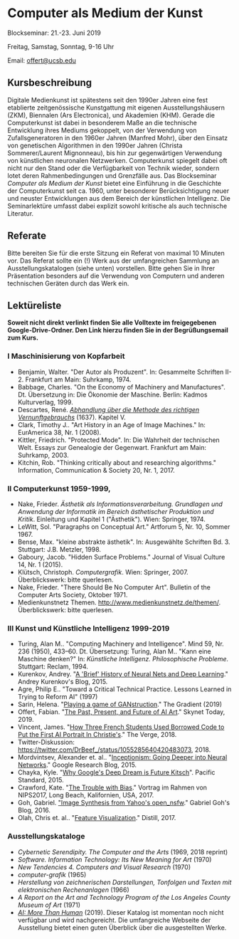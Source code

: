 # Computer als Medium der Kunst

Blockseminar: 21.-23. Juni 2019

Freitag, Samstag, Sonntag, 9-16 Uhr

Email: offert@ucsb.edu

## Kursbeschreibung

Digitale Medienkunst ist spätestens seit den 1990er Jahren eine fest etablierte zeitgenössische Kunstgattung mit eigenen Ausstellungshäusern (ZKM), Biennalen (Ars Electronica), und Akademien (KHM). Gerade die Computerkunst ist dabei in besonderem Maße an die technische Entwicklung ihres Mediums gekoppelt, von der Verwendung von Zufallsgeneratoren in den 1960er Jahren (Manfred Mohr), über den Einsatz von genetischen Algorithmen in den 1990er Jahren (Christa Sommerer/Laurent Mignonneau), bis hin zur gegenwärtigen Verwendung von künstlichen neuronalen Netzwerken. Computerkunst spiegelt dabei oft nicht nur den Stand oder die Verfügbarkeit von Technik wieder, sondern lotet deren Rahmenbedingungen und Grenzfälle aus. Das Blockseminar *Computer als Medium der Kunst* bietet eine Einführung in die Geschichte der Computerkunst seit ca. 1960, unter besonderer Berücksichtigung neuer und neuster Entwicklungen aus dem Bereich der künstlichen Intelligenz. Die Seminarlektüre umfasst dabei explizit sowohl kritische als auch technische Literatur.

## Referate

Bitte bereiten Sie für die erste Sitzung ein Referat von maximal 10 Minuten vor. Das Referat sollte ein (!) Werk aus der umfangreichen Sammlung an Ausstellungskatalogen (siehe unten) vorstellen. Bitte gehen Sie in Ihrer Präsentation besonders auf die Verwendung von Computern und anderen technischen Geräten durch das Werk ein.

## Lektüreliste

**Soweit nicht direkt verlinkt finden Sie alle Volltexte im freigegebenen Google-Drive-Ordner. Den Link hierzu finden Sie in der Begrüßungsemail zum Kurs.**

### I Maschinisierung von Kopfarbeit

- Benjamin, Walter. "Der Autor als Produzent". In: Gesammelte Schriften II-2. Frankfurt am Main: Suhrkamp, 1974.
- Babbage, Charles. "On the Economy of Machinery and Manufactures". Dt. Übersetzung in: Die Ökonomie der Maschine. Berlin: Kadmos Kulturverlag, 1999.
- Descartes, René. *[Abhandlung über die Methode des richtigen Vernunftgebrauchs](https://www.textlog.de/descartes-methode.html)* (1637). Kapitel V.
- Clark, Timothy J.. "Art History in an Age of Image Machines." In: EurAmerica 38, Nr. 1 (2008).
- Kittler, Friedrich. "Protected Mode". In: Die Wahrheit der technischen Welt. Essays zur Genealogie der Gegenwart. Frankfurt am Main: Suhrkamp, 2003.
- Kitchin, Rob. "Thinking critically about and researching algorithms." Information, Communication & Society 20, Nr. 1, 2017.

### II Computerkunst 1959-1999, 

- Nake, Frieder. *Ästhetik als Informationsverarbeitung. Grundlagen und Anwendung der Informatik im Bereich ästhetischer Produktion und Kritik*. Einleitung und Kapitel 1 ("Ästhetik"). Wien: Springer, 1974.
- LeWitt, Sol. "Paragraphs on Conceptual Art." Artforum 5, Nr. 10, Sommer 1967.
- Bense, Max. "kleine abstrakte ästhetik". In: Ausgewählte Schriften Bd. 3. Stuttgart: J.B. Metzler, 1998.
- Gaboury, Jacob. "Hidden Surface Problems." Journal of Visual Culture 14, Nr. 1 (2015).
- Klütsch, Christoph. *Computergrafik*. Wien: Springer, 2007. Überblickswerk: bitte querlesen.
- Nake, Frieder. "There Should Be No Computer Art". Bulletin of the Computer Arts Society, Oktober 1971.
- Medienkunstnetz Themen. http://www.medienkunstnetz.de/themen/. Überblickswerk: bitte querlesen.

### III Kunst und Künstliche Intelligenz 1999-2019

- Turing, Alan M.. "Computing Machinery and Intelligence". Mind 59, Nr. 236 (1950), 433–60. Dt. Übersetzung: Turing, Alan M.. "Kann eine Maschine denken?" In: *Künstliche Intelligenz. Philosophische Probleme.* Stuttgart: Reclam, 1994.
- Kurenkov, Andrey. "[A 'Brief' History of Neural Nets and Deep Learning](http://www.andreykurenkov.com/writing/ai/a-brief-history-of-neural-nets-and-deep-learning/)." Andrey Kurenkov's Blog, 2015.
- Agre, Philip E.. "Toward a Critical Technical Practice. Lessons Learned in Trying to Reform AI" (1997)
- Sarin, Helena. "[Playing a game of GANstruction](https://thegradient.pub/playing-a-game-of-ganstruction/)." The Gradient (2019)
- Offert, Fabian. "[The Past, Present, and Future of AI Art](https://www.skynettoday.com/editorials/ai-art-history)." Skynet Today, 2019.
- Vincent, James. "[How Three French Students Used Borrowed Code to Put the First AI Portrait In Christie's](https://www.theverge.com/2018/10/23/18013190/ai-art-portrait-auction-christies-belamy-obvious-robbie-barrat-gans)." The Verge, 2018.
- Twitter-Diskussion: https://twitter.com/DrBeef_/status/1055285640420483073, 2018.
- Mordvintsev, Alexander et. al.. "[Inceptionism: Going Deeper into Neural Networks](https://research.googleblog.com/2015/06/inceptionism-going-deeper-into-neural.html)." Google Research Blog, 2015.
- Chayka, Kyle. "[Why Google's Deep Dream is Future Kitsch](https://psmag.com/environment/googles-deep-dream-is-future-kitsch)". Pacific Standard, 2015.
- Crawford, Kate. "[The Trouble with Bias](https://www.youtube.com/watch?v=fMym_BKWQzk&t=698s)." Vortrag im Rahmen von NIPS2017, Long Beach, Kalifornien, USA, 2017.
- Goh, Gabriel. ["Image Synthesis from Yahoo's open_nsfw](https://open_nsfw.gitlab.io/)." Gabriel Goh's Blog, 2016.
- Olah, Chris et. al.. "[Feature Visualization](https://distill.pub/2017/feature-visualization/)." Distill, 2017.

### Ausstellungskataloge

- *Cybernetic Serendipity. The Computer and the Arts* (1969, 2018 reprint)
- *Software. Information Technology: Its New Meaning for Art* (1970)
- *New Tendencies 4. Computers and Visual Research* (1970)
- *computer-grafik* (1965)
- *Herstellung von zeichnerischen Darstellungen, Tonfolgen und Texten mit elektronischen Rechenanlagen* (1966)
- *A Report on the Art and Technology Program of the Los Angeles County Museum of Art* (1971)
- *[AI: More Than Human](https://www.barbican.org.uk/whats-on/2019/event/ai-more-than-human)* (2019). Dieser Katalog ist momentan noch nicht verfügbar und wird nachgereicht. Die umfangreiche Webseite der Ausstellung bietet einen guten Überblick über die ausgestellten Werke.